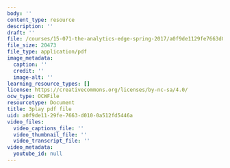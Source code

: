 ```yaml
---
body: ''
content_type: resource
description: ''
draft: ''
file: /courses/15-071-the-analytics-edge-spring-2017/a0f9de1129fe7663d0100a512fd5446a_isTQo2B_1Ng.pdf
file_size: 20473
file_type: application/pdf
image_metadata:
  caption: ''
  credit: ''
  image-alt: ''
learning_resource_types: []
license: https://creativecommons.org/licenses/by-nc-sa/4.0/
ocw_type: OCWFile
resourcetype: Document
title: 3play pdf file
uid: a0f9de11-29fe-7663-d010-0a512fd5446a
video_files:
  video_captions_file: ''
  video_thumbnail_file: ''
  video_transcript_file: ''
video_metadata:
  youtube_id: null
---
```

